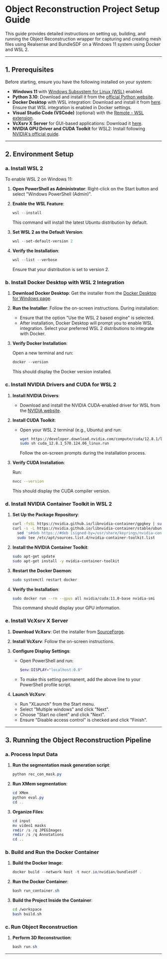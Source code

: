 # Object Reconstruction Project Setup Guide

This guide provides detailed instructions on setting up, building, and running the Object Reconstruction wrapper for capturing and creating mesh files using Realsense and BundleSDF on a Windows 11 system using Docker and WSL 2.

---

## 1. Prerequisites

Before starting, ensure you have the following installed on your system:

- **Windows 11** with [Windows Subsystem for Linux (WSL)](https://learn.microsoft.com/en-us/windows/wsl/install) enabled.
- **Python 3.10**: Download and install it from the [official Python website](https://www.python.org/downloads/).
- **Docker Desktop** with WSL integration: Download and install it from [here](https://www.docker.com/products/docker-desktop/). Ensure that WSL integration is enabled in Docker settings.
- **Visual Studio Code (VSCode)** (optional) with the [Remote - WSL extension](https://marketplace.visualstudio.com/items?itemName=ms-vscode-remote.remote-wsl).
- **VcXsrv X Server** for GUI-based applications: Download it [here](https://sourceforge.net/projects/vcxsrv/).
- **NVIDIA GPU Driver and CUDA Toolkit** for WSL2: Install following [NVIDIA's official guide](https://docs.nvidia.com/cuda/wsl-user-guide/index.html).

---

## 2. Environment Setup

### a. Install WSL 2

To enable WSL 2 on Windows 11:

1. **Open PowerShell as Administrator**: Right-click on the Start button and select "Windows PowerShell (Admin)".

2. **Enable the WSL Feature**:

   ```powershell
   wsl --install
   ```

   This command will install the latest Ubuntu distribution by default. 

3. **Set WSL 2 as the Default Version**:

   ```powershell
   wsl --set-default-version 2
   ```

4. **Verify the Installation**:

   ```powershell
   wsl --list --verbose
   ```

   Ensure that your distribution is set to version 2.

### b. Install Docker Desktop with WSL 2 Integration

1. **Download Docker Desktop**: Get the installer from the [Docker Desktop for Windows page](https://docs.docker.com/desktop/install/windows-install/).

2. **Run the Installer**: Follow the on-screen instructions. During installation:

   - Ensure that the option "Use the WSL 2 based engine" is selected.
   - After installation, Docker Desktop will prompt you to enable WSL integration. Select your preferred WSL 2 distributions to integrate with Docker.

3. **Verify Docker Installation**:

   Open a new terminal and run:

   ```powershell
   docker --version
   ```

   This should display the Docker version installed.

### c. Install NVIDIA Drivers and CUDA for WSL 2

1. **Install NVIDIA Drivers**:

   - Download and install the NVIDIA CUDA-enabled driver for WSL from the [NVIDIA website](https://developer.nvidia.com/cuda/wsl).

2. **Install CUDA Toolkit**:

   - Open your WSL 2 terminal (e.g., Ubuntu) and run:

     ```bash
     wget https://developer.download.nvidia.com/compute/cuda/12.8.1/local_installers/cuda_12.8.1_570.124.06_linux.run
     sudo sh cuda_12.8.1_570.124.06_linux.run
     ```

     Follow the on-screen prompts during the installation process.

3. **Verify CUDA Installation**:

   Run:

   ```bash
   nvcc --version
   ```

   This should display the CUDA compiler version.

### d. Install NVIDIA Container Toolkit in WSL 2

1. **Set Up the Package Repository**:

   ```bash
   curl -fsSL https://nvidia.github.io/libnvidia-container/gpgkey | sudo gpg --dearmor -o /usr/share/keyrings/nvidia-container-toolkit-keyring.gpg
   curl -s -L https://nvidia.github.io/libnvidia-container/stable/ubuntu$(lsb_release -rs)/$(arch)/nvidia-container-toolkit.list | \
     sed 's#deb https://#deb [signed-by=/usr/share/keyrings/nvidia-container-toolkit-keyring.gpg] https://#g' | \
     sudo tee /etc/apt/sources.list.d/nvidia-container-toolkit.list
   ```

2. **Install the NVIDIA Container Toolkit**:

   ```bash
   sudo apt-get update
   sudo apt-get install -y nvidia-container-toolkit
   ```

3. **Restart the Docker Daemon**:

   ```bash
   sudo systemctl restart docker
   ```

4. **Verify the Installation**:

   ```bash
   sudo docker run --rm --gpus all nvidia/cuda:11.0-base nvidia-smi
   ```

   This command should display your GPU information.

### e. Install VcXsrv X Server

1. **Download VcXsrv**: Get the installer from [SourceForge](https://sourceforge.net/projects/vcxsrv/).

2. **Install VcXsrv**: Follow the on-screen instructions.

3. **Configure Display Settings**:

   - Open PowerShell and run:

     ```powershell
     $env:DISPLAY="localhost:0.0"
     ```

   - To make this setting permanent, add the above line to your PowerShell profile script.

4. **Launch VcXsrv**:

   - Run "XLaunch" from the Start menu.
   - Select "Multiple windows" and click "Next".
   - Choose "Start no client" and click "Next".
   - Ensure "Disable access control" is checked and click "Finish".

---

## 3. Running the Object Reconstruction Pipeline

### a. Process Input Data

1. **Run the segmentation mask generation script**:

   ```powershell
   python rec_con_mask.py
   ```

2. **Run XMem segmentation**:

   ```powershell
   cd XMem
   python eval.py
   cd ..
   ```

3. **Organize Files**:

   ```powershell
   cd input
   mv video1 masks
   rmdir /s /q JPEGImages
   rmdir /s /q Annotations
   cd ..
   ```

### b. Build and Run the Docker Container

1. **Build the Docker Image**:

   ```powershell
   docker build --network host -t nvcr.io/nvidian/bundlesdf .
   ```

2. **Run the Docker Container**:

   ```powershell
   bash run_container.sh
   ```

3. **Build the Project Inside the Container**:

   ```bash
   cd /workspace
   bash build.sh
   ```

### c. Run Object Reconstruction

1. **Perform 3D Reconstruction**:

   ```powershell
   bash run.sh
   ```
---

